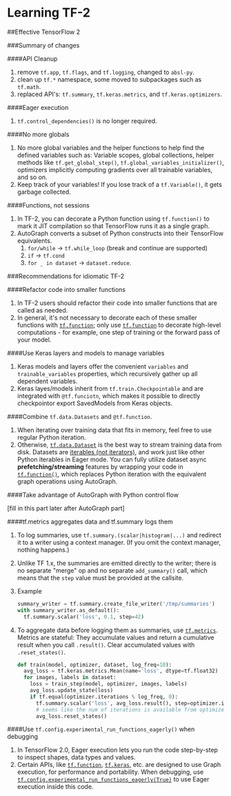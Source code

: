# Learning TF-2

##Effective TensorFlow 2

###Summary of changes

####API Cleanup

1. remove `tf.app`, `tf.flags`, and `tf.logging`, changed to `absl-py`.
2. clean up `tf.*` namespace, some moved to subpackages such as `tf.math`.
3. replaced API's: `tf.summary`, `tf.keras.metrics`, and `tf.keras.optimizers`.

####Eager execution

1. `tf.control_dependencies()` is no longer required.

####No more globals

1. No more global variables and the helper functions to help find the defined variables such as:  Variable scopes, global collections, helper methods like `tf.get_global_step()`, `tf.global_variables_initializer()`, optimizers implicitly computing gradients over all trainable variables, and so on.
2. Keep track of your variables! If you lose track of a `tf.Variable()`, it gets garbage collected.

####Functions, not sessions

1. In TF-2, you can decorate a Python function using `tf.function()` to mark it JIT compilation so that TensorFlow runs it as a single graph.
2. AutoGraph converts a subset of Python constructs into their TensorFlow equivalents.
   1. `for/while` -> `tf.while_loop` (break and continue are supported)
   2. `if` -> `tf.cond`
   3. `for _ in dataset` -> `dataset.reduce`.

###Recommendations for idiomatic TF-2

####Refactor code into smaller functions

1. In TF-2 users should refactor their code into smaller functions that are called as needed.
2. In general, it's not necessary to decorate each of these smaller functions with [`tf.function`](https://www.tensorflow.org/api_docs/python/tf/function); only use [`tf.function`](https://www.tensorflow.org/api_docs/python/tf/function) to decorate high-level computations - for example, one step of training or the forward pass of your model.

####Use Keras layers and models to manage variables

1. Keras models and layers offer the convenient `variables` and `trainable_variables` properties, which recursively gather up all dependent variables.
2. Keras layes/models inherit from `tf.train.Checkpointable` and are integrated with `@tf.funciotn`, which makes it possible to directly checkpointor export SavedModels from Keras objects.

####Combine `tf.data.Datasets` and `@tf.function`.

1. When iterating over training data that fits in memory, feel free to use regular Python iteration. 
2. Otherwise, [`tf.data.Dataset`](https://www.tensorflow.org/api_docs/python/tf/data/Dataset) is the best way to stream training data from disk. Datasets are [iterables (not iterators)](https://docs.python.org/3/glossary.html#term-iterable), and work just like other Python iterables in Eager mode. You can fully utilize dataset async __prefetching/streaming__ features by wrapping your code in [`tf.function()`](https://www.tensorflow.org/api_docs/python/tf/function), which replaces Python iteration with the equivalent graph operations using AutoGraph.

####Take advantage of AutoGraph with Python control flow

[fill in this part later after AutoGraph part]

####tf.metrics aggregates data and tf.summary logs them

1. To log summaries, use `tf.summary.(scalar|histogram|...)` and redirect it to a writer using a context manager. (If you omit the context manager, nothing happens.) 

2. Unlike TF 1.x, the summaries are emitted directly to the writer; there is no separate "merge" op and no separate `add_summary()` call, which means that the `step` value must be provided at the callsite.

3. Example

   ```python
   summary_writer = tf.summary.create_file_writer('/tmp/summaries')
   with summary_writer.as_default():
     tf.summary.scalar('loss', 0.1, step=42)
   ```

4. To aggregate data before logging them as summaries, use [`tf.metrics`](https://www.tensorflow.org/api_docs/python/tf/keras/metrics). Metrics are stateful: They accumulate values and return a cumulative result when you call `.result()`. Clear accumulated values with `.reset_states()`.

   ```python
   def train(model, optimizer, dataset, log_freq=10):
     avg_loss = tf.keras.metrics.Mean(name='loss', dtype=tf.float32)
     for images, labels in dataset:
       loss = train_step(model, optimizer, images, labels)
       avg_loss.update_state(loss)
       if tf.equal(optimizer.iterations % log_freq, 0):
         tf.summary.scalar('loss', avg_loss.result(), step=optimizer.iterations)
         # seems like the num of iterations is available from optimizer object
         avg_loss.reset_states()
   ```

####Use `tf.config.experimental_run_functions_eagerly()` when debugging

1. In TensorFlow 2.0, Eager execution lets you run the code step-by-step to inspect shapes, data types and values. 
2. Certain APIs, like [`tf.function`](https://www.tensorflow.org/api_docs/python/tf/function), [`tf.keras`](https://www.tensorflow.org/api_docs/python/tf/keras), etc. are designed to use Graph execution, for performance and portability. When debugging, use [`tf.config.experimental_run_functions_eagerly(True)`](https://www.tensorflow.org/api_docs/python/tf/config/experimental_run_functions_eagerly) to use Eager execution inside this code.

